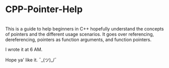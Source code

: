 # CPP-Pointer-Help
<br/>
This is a guide to help beginners in C++ hopefully understand the concepts of pointers and the different usage scenarios. It goes over referencing, dereferencing, pointers as function arguments, and function pointers.

I wrote it at 6 AM.

Hope ya' like it. ¯\_(ツ)_/¯
